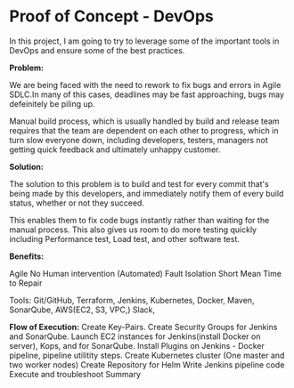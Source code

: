 # Proof of Concept - DevOps

In this project, I am going to try to leverage some of the important tools in DevOps and ensure some of the best practices. 

**Problem:**

We are being faced with the need to rework to fix bugs and errors in Agile SDLC.In many of this cases, deadlines may be fast approaching, bugs may defeinitely be piling up. 

Manual build process, which is usually handled by build and release team requires that the team are dependent on each other to progress, which in turn slow everyone down, including developers, testers, managers not getting quick feedback and ultimately unhappy customer. 

**Solution:**

The solution to this problem is to build and test for every commit that's being made by this developers, and immediately notify them of every build status, whether or not they succeed. 

This enables them to fix code bugs instantly rather than waiting for the manual process. This also gives us room to do more testing quickly including Performance test, Load test, and other software test. 

**Benefits:**

Agile
No Human intervention (Automated)
Fault Isolation
Short Mean Time to Repair

Tools: Git/GitHub, Terraform, Jenkins, Kubernetes, Docker, Maven, SonarQube, AWS(EC2, S3, VPC,) Slack,

**Flow of Execution:** 
Create Key-Pairs.
Create Security Groups for Jenkins and SonarQube.
Launch EC2 instances for Jenkins(install Docker on server), Kops, and for SonarQube.
Install Plugins on Jenkins - Docker pipeline, pipeline utilitity steps.
Create Kubernetes cluster (One master and two worker nodes)
Create Repository for Helm 
Write Jenkins pipeline code
Execute and troubleshoot
Summary
